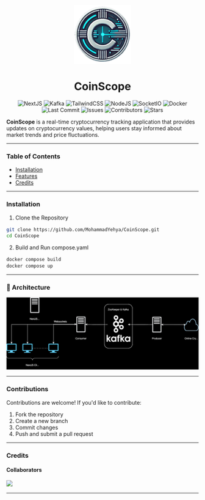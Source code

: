<div align="center">
  <img src="gitassets/images/logo.png" alt="drawing" width="150"/>
  
# CoinScope

 ![NextJS](https://img.shields.io/badge/NextJS-black?logo=next.js&logoColor=white)
 ![Kafka](https://img.shields.io/badge/Kafka-FFFFFF.svg?logo=apachekafka&logoColor=black)
 ![TailwindCSS](https://img.shields.io/badge/TailwindCSS-00BBFF.svg?logo=tailwindcss&logoColor=white)
 ![NodeJS](https://img.shields.io/badge/NodeJS-green.svg?logo=node.js&logoColor=white)
 ![SocketIO](https://img.shields.io/badge/SocketIO-white.svg?logo=socket.io&logoColor=black)
 ![Docker](https://img.shields.io/badge/Docker-cyan.svg?logo=Docker&logoColor=white)
 <br>
 ![Last Commit](https://img.shields.io/github/last-commit/mohammadyehya/CoinScope)
 ![Issues](https://img.shields.io/github/issues/mohammadyehya/CoinScope)
 ![Contributors](https://img.shields.io/github/contributors/mohammadyehya/CoinScope)
 ![Stars](https://img.shields.io/github/stars/mohammadyehya/CoinScope)
</div>


**CoinScope** is a real-time cryptocurrency tracking application that provides updates on cryptocurrency values, helping users stay informed about market trends and price fluctuations.

---

### Table of Contents

- [Installation](#installation)
- [Features](#features)
- [Credits](#credits)

---

### Installation  

1. Clone the Repository 

```bash
git clone https://github.com/MohammadYehya/CoinScope.git
cd CoinScope
```

2. Build and Run compose.yaml
```bash
docker compose build
docker compose up 
```

---

### 📸 Architecture  

<img src="gitassets/images/Architecture.svg" alt="architecure"/>

---

### Contributions  
Contributions are welcome! If you'd like to contribute:  
1. Fork the repository  
2. Create a new branch
3. Commit changes  
4. Push and submit a pull request  

---

### Credits
#### Collaborators
<a href="https://github.com/mohammadyehya/CoinScope/graphs/contributors">
  <img src="https://contrib.rocks/image?repo=mohammadyehya/CoinScope" />
</a>

---
